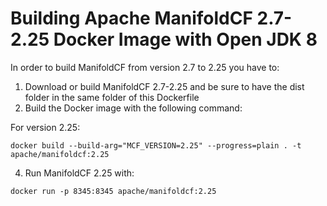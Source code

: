 # Building Apache ManifoldCF 2.7-2.25 Docker Image with Open JDK 8

In order to build ManifoldCF from version 2.7 to 2.25 you have to:

1. Download or build ManifoldCF 2.7-2.25 and be sure to have the dist folder in the same folder of this Dockerfile
2. Build the Docker image with the following command:
 
 For version 2.25:
 
 `docker build --build-arg="MCF_VERSION=2.25" --progress=plain . -t apache/manifoldcf:2.25`
 
4. Run ManifoldCF 2.25 with:

`docker run -p 8345:8345 apache/manifoldcf:2.25`

